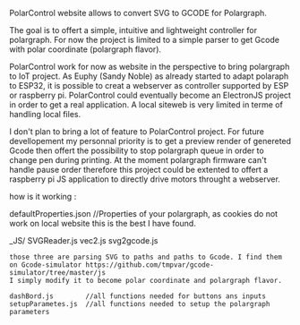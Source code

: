 PolarControl website allows to convert SVG to GCODE for Polargraph.

The goal is to offert a simple, intuitive and lightweight controller for polargraph.
For now the project is limited to a simple parser to get Gcode with polar coordinate (polargraph flavor).

PolarControl work for now as website in the perspective to bring polargraph to IoT project. As Euphy (Sandy Noble) as already started to adapt polaraph to ESP32, it is possible to creat a webserver as controller supported by ESP or raspberry pi. PolarControl could eventually become an ElectronJS project in order to get a real application. A local siteweb is very limited in terme of handling local files. 

I don't plan to bring a lot of feature to PolarControl project. 
For future devellopement my personnal priority is to get a preview render of genereted Gcode then offert the possibility to stop polargraph queue in order to change pen during printing. At the moment polargraph firmware can't handle pause order therefore this project could be extented to offert a raspberry pi JS application to directly drive motors throught a webserver.


how is it working :

defaultProperties.json //Properties of your polargraph, as cookies do not work on local website this is the best I have found.

_JS/
    SVGReader.js
    vec2.js
    svg2gcode.js
    
    those three are parsing SVG to paths and paths to Gcode. I find them on Gcode-simulator https://github.com/tmpvar/gcode-simulator/tree/master/js
    I simply modify it to become polar coordinate and polargraph flavor.
    
    dashBord.js        //all functions needed for buttons ans inputs
    setupParametes.js  //all functions needed to setup the polargraph parameters




